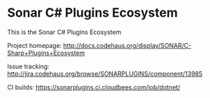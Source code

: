 Sonar C# Plugins Ecosystem
=========================

This is the Sonar C# Plugins Ecosystem

Project homepage:
http://docs.codehaus.org/display/SONAR/C-Sharp+Plugins+Ecosystem

Issue tracking:
http://jira.codehaus.org/browse/SONARPLUGINS/component/13985

CI builds:
https://sonarplugins.ci.cloudbees.com/job/dotnet/
